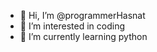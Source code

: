 - 👋 Hi, I’m @programmerHasnat
- 👀 I’m interested in coding
- 🌱 I’m currently learning python


<!---
programmerHasnat/programmerHasnat is a ✨ special ✨ repository because its `README.md` (this file) appears on your GitHub profile.
You can click the Preview link to take a look at your changes.
--->
